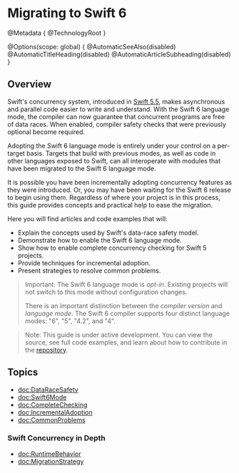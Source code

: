 # Migrating to Swift 6

@Metadata {
  @TechnologyRoot
}

@Options(scope: global) {
  @AutomaticSeeAlso(disabled)
  @AutomaticTitleHeading(disabled)
  @AutomaticArticleSubheading(disabled)
}

## Overview

Swift's concurrency system, introduced in [Swift 5.5](https://www.swift.org/blog/swift-5.5-released/),
makes asynchronous and parallel code easier to write and understand.
With the Swift 6 language mode, the compiler can now 
guarantee that concurrent programs are free of data races.
When enabled, compiler safety checks that were
previously optional become required.

Adopting the Swift 6 language mode is entirely under your control
on a per-target basis.
Targets that build with previous modes, as well as code in other
languages exposed to Swift, can all interoperate with
modules that have been migrated to the Swift 6 language mode.

It is possible you have been incrementally adopting concurrency features
as they were introduced.
Or, you may have been waiting for the Swift 6 release to begin using them.
Regardless of where your project is in this process, this guide provides
concepts and practical help to ease the migration.

Here you will find articles and code examples that will:

- Explain the concepts used by Swift's data-race safety model.
- Demonstrate how to enable the Swift 6 language mode.
- Show how to enable complete concurrency checking for Swift 5 projects.
- Provide techniques for incremental adoption.
- Present strategies to resolve common problems.

> Important: The Swift 6 language mode is _opt-in_.
Existing projects will not switch to this mode without configuration changes.
>
> There is an important distinction between the _compiler version_
and _language mode_.
The Swift 6 compiler supports four distinct language modes: "6", "5", "4.2",
and "4".

> Note: This guide is under active development. You can view the source, see
full code examples, and learn about how to contribute in the [repository][].

[repository]: https://github.com/apple/swift-migration-guide

## Topics

- <doc:DataRaceSafety>
- <doc:Swift6Mode>
- <doc:CompleteChecking>
- <doc:IncrementalAdoption>
- <doc:CommonProblems>

### Swift Concurrency in Depth

- <doc:RuntimeBehavior>
- <doc:MigrationStrategy>
